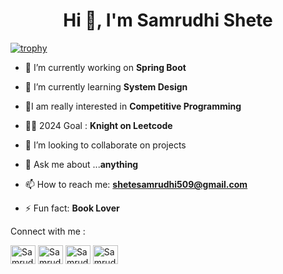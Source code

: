 
<!--### Hi there 👋
**Samrudhi00/Samrudhi00** is a ✨ _special_ ✨ repository because its `README.md` (this file) appears on your GitHub profile.
<p align="left"> <img src="https://komarev.com/ghpvc/?username=Samrudhi00&label=Profile%20views&color=0e75b6&style=flat" alt="Samrudhi00" /> </p>

<p align="left"> <a href="https://github.com/ryo-ma/github-profile-trophy"><img src="https://github-profile-trophy.vercel.app/?username=Samrudhi00" alt="Samrudhi00" /></a> </p>
[![trophy](https://github-profile-trophy.vercel.app/?Samrudhi00=ryo-ma)](https://github.com/ryo-ma/github-profile-trophy)
-->

<h1 align="center">Hi 👋, I'm Samrudhi Shete</h1>


[![trophy](https://github-profile-trophy.vercel.app/?username=ryo-ma&theme=onedark)](https://github.com/ryo-ma/github-profile-trophy)


- 🔭 I’m currently working on **Spring Boot**
  
- 🌱 I’m currently learning **System Design**
  
- 👨‍I am really interested in **Competitive Programming**
  
- 👨‍💻 2024 Goal : **Knight on Leetcode**
  
- 👯 I’m looking to collaborate on projects
  
- 💬 Ask me about ...**anything**

- 📫 How to reach me: **shetesamrudhi509@gmail.com**
  
- ⚡ Fun fact: **Book Lover**

Connect with me :

<p align="left">
<a href="https://www.linkedin.com/in/samrudhi-shete-807a9320a" target="blank"><img align="center" src="https://raw.githubusercontent.com/rahuldkjain/github-profile-readme-generator/master/src/images/icons/Social/linked-in-alt.svg" alt="SamrudhiShete" height="30" width="40" /></a>
<a href="https://instagram.com/komal.vhanmane_12" target="blank"><img align="center" src="https://raw.githubusercontent.com/rahuldkjain/github-profile-readme-generator/master/src/images/icons/Social/instagram.svg" alt="SamrudhiShete" height="30" width="40" /></a>
<a href="https://www.leetcode.com/Samrudhi_01" target="blank"><img align="center" src="https://raw.githubusercontent.com/rahuldkjain/github-profile-readme-generator/master/src/images/icons/Social/leet-code.svg" alt="SamrudhiShete" height="30" width="40" /></a>
<a href="https://auth.geeksforgeeks.org/user/samrudhi00" target="blank"><img align="center" src="https://raw.githubusercontent.com/rahuldkjain/github-profile-readme-generator/master/src/images/icons/Social/geeks-for-geeks.svg" alt="SamrudhiShete" height="30" width="40" /></a>
</p>




